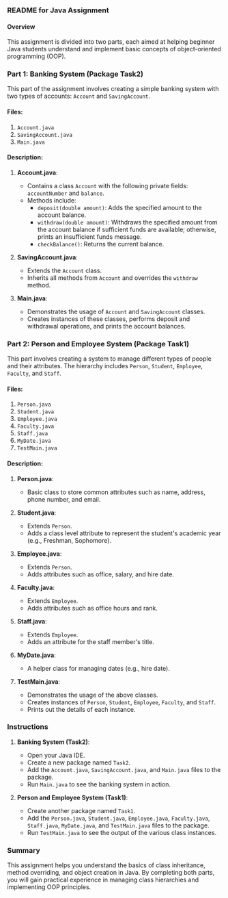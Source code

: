 ### README for Java Assignment

#### Overview

This assignment is divided into two parts, each aimed at helping beginner Java students understand and implement basic concepts of object-oriented programming (OOP).

### Part 1: Banking System (Package Task2)

This part of the assignment involves creating a simple banking system with two types of accounts: `Account` and `SavingAccount`. 

#### Files:
1. `Account.java`
2. `SavingAccount.java`
3. `Main.java`

#### Description:

1. **Account.java**:
    - Contains a class `Account` with the following private fields: `accountNumber` and `balance`.
    - Methods include:
        - `deposit(double amount)`: Adds the specified amount to the account balance.
        - `withdraw(double amount)`: Withdraws the specified amount from the account balance if sufficient funds are available; otherwise, prints an insufficient funds message.
        - `checkBalance()`: Returns the current balance.

2. **SavingAccount.java**:
    - Extends the `Account` class.
    - Inherits all methods from `Account` and overrides the `withdraw` method.

3. **Main.java**:
    - Demonstrates the usage of `Account` and `SavingAccount` classes.
    - Creates instances of these classes, performs deposit and withdrawal operations, and prints the account balances.

### Part 2: Person and Employee System (Package Task1)

This part involves creating a system to manage different types of people and their attributes. The hierarchy includes `Person`, `Student`, `Employee`, `Faculty`, and `Staff`.

#### Files:
1. `Person.java`
2. `Student.java`
3. `Employee.java`
4. `Faculty.java`
5. `Staff.java`
6. `MyDate.java`
7. `TestMain.java`

#### Description:

1. **Person.java**:
    - Basic class to store common attributes such as name, address, phone number, and email.

2. **Student.java**:
    - Extends `Person`.
    - Adds a class level attribute to represent the student's academic year (e.g., Freshman, Sophomore).

3. **Employee.java**:
    - Extends `Person`.
    - Adds attributes such as office, salary, and hire date.

4. **Faculty.java**:
    - Extends `Employee`.
    - Adds attributes such as office hours and rank.

5. **Staff.java**:
    - Extends `Employee`.
    - Adds an attribute for the staff member's title.

6. **MyDate.java**:
    - A helper class for managing dates (e.g., hire date).

7. **TestMain.java**:
    - Demonstrates the usage of the above classes.
    - Creates instances of `Person`, `Student`, `Employee`, `Faculty`, and `Staff`.
    - Prints out the details of each instance.

### Instructions

1. **Banking System (Task2)**:
    - Open your Java IDE.
    - Create a new package named `Task2`.
    - Add the `Account.java`, `SavingAccount.java`, and `Main.java` files to the package.
    - Run `Main.java` to see the banking system in action.

2. **Person and Employee System (Task1)**:
    - Create another package named `Task1`.
    - Add the `Person.java`, `Student.java`, `Employee.java`, `Faculty.java`, `Staff.java`, `MyDate.java`, and `TestMain.java` files to the package.
    - Run `TestMain.java` to see the output of the various class instances.

### Summary

This assignment helps you understand the basics of class inheritance, method overriding, and object creation in Java. By completing both parts, you will gain practical experience in managing class hierarchies and implementing OOP principles.
